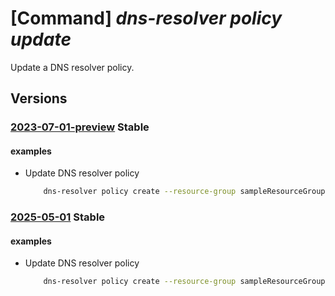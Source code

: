 # [Command] _dns-resolver policy update_

Update a DNS resolver policy.

## Versions

### [2023-07-01-preview](/Resources/mgmt-plane/L3N1YnNjcmlwdGlvbnMve30vcmVzb3VyY2Vncm91cHMve30vcHJvdmlkZXJzL21pY3Jvc29mdC5uZXR3b3JrL2Ruc3Jlc29sdmVycG9saWNpZXMve30=/2023-07-01-preview.xml) **Stable**

<!-- mgmt-plane /subscriptions/{}/resourcegroups/{}/providers/microsoft.network/dnsresolverpolicies/{} 2023-07-01-preview -->

#### examples

- Update DNS resolver policy
    ```bash
        dns-resolver policy create --resource-group sampleResourceGroup --dns-resolver-policy-name sampleDnsResolverPolicy --location westus2 --tags "{key2:value2}"
    ```

### [2025-05-01](/Resources/mgmt-plane/L3N1YnNjcmlwdGlvbnMve30vcmVzb3VyY2Vncm91cHMve30vcHJvdmlkZXJzL21pY3Jvc29mdC5uZXR3b3JrL2Ruc3Jlc29sdmVycG9saWNpZXMve30=/2025-05-01.xml) **Stable**

<!-- mgmt-plane /subscriptions/{}/resourcegroups/{}/providers/microsoft.network/dnsresolverpolicies/{} 2025-05-01 -->

#### examples

- Update DNS resolver policy
    ```bash
        dns-resolver policy create --resource-group sampleResourceGroup --dns-resolver-policy-name sampleDnsResolverPolicy --location westus2 --tags "{key2:value2}"
    ```
